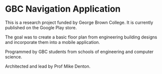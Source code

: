 # GBC Navigation Application

This is a research project funded by George Brown College. It is currently
published on the Google Play store.

The goal was to create a basic floor plan from engineering building designs and
incorporate them into a mobile application.

Programmed by GBC students from schools of engineering and computer science.

Architected and lead by Prof Mike Denton.
